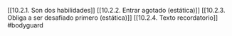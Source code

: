 [[10.2.1. Son dos habilidades]]
[[10.2.2. Entrar agotado (estática)]]
[[10.2.3. Obliga a ser desafiado primero (estática)]]
[[10.2.4. Texto recordatorio]]
#bodyguard 